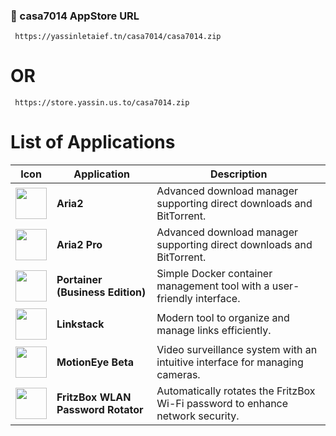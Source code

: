 ### 🐋 casa7014 AppStore URL

     https://yassinletaief.tn/casa7014/casa7014.zip
     
# OR

     https://store.yassin.us.to/casa7014.zip


# List of Applications  

| Icon                             | Application                  | Description                                                                                     |
|----------------------------------|------------------------------|-------------------------------------------------------------------------------------------------|
| <img src="https://cdn.jsdelivr.net/gh/yassinyl/casa7014@refs/heads/main/Apps/Aria2/icon.png" width="50" height="auto"> | **Aria2**                    | Advanced download manager supporting direct downloads and BitTorrent.                         |
| <img src="https://cdn.jsdelivr.net/gh/yassinyl/casa7014@refs/heads/main/Apps/Aria2%20Pro/icon.png" width="50" height="auto"> | **Aria2 Pro**                | Advanced download manager supporting direct downloads and BitTorrent.                         |
| <img src="https://cdn.jsdelivr.net/gh/yassinyl/casa7014@refs/heads/main/Apps/Portainer%20Business%20Edition/icon.png" width="50" height="auto"> | **Portainer (Business Edition)** | Simple Docker container management tool with a user-friendly interface.                      |
| <img src="https://cdn.jsdelivr.net/gh/yassinyl/casa7014@refs/heads/main/Apps/linkstack/icon.png" width="50" height="auto"> | **Linkstack**                | Modern tool to organize and manage links efficiently.                                          |
| <img src="https://cdn.jsdelivr.net/gh/yassinyl/casa7014@refs/heads/main/Apps/motioneye%20beta/icon.png" width="50" height="auto"> | **MotionEye Beta**           | Video surveillance system with an intuitive interface for managing cameras.                   |
| <img src="https://cdn.jsdelivr.net/gh/yassinyl/casa7014@refs/heads/main/Apps/fritzbox-wlan-password-rotator/icon.png" width="50" height="auto"> | **FritzBox WLAN Password Rotator** | Automatically rotates the FritzBox Wi-Fi password to enhance network security.              |
